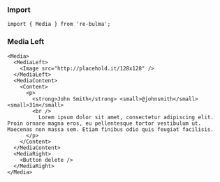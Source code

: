   ### Import
  
  `import { Media } from 're-bulma';`
  
  ### Media Left

    <Media>
      <MediaLeft>
        <Image src="http://placehold.it/128x128" />
      </MediaLeft>
      <MediaContent>
        <Content>
          <p>
            <strong>John Smith</strong> <small>@johnsmith</small> <small>31m</small>
            <br />
              Lorem ipsum dolor sit amet, consectetur adipiscing elit. Proin ornare magna eros, eu pellentesque tortor vestibulum ut. Maecenas non massa sem. Etiam finibus odio quis feugiat facilisis.
          </p>
        </Content>
      </MediaContent>
      <MediaRight>
        <Button delete />
      </MediaRight>
    </Media>

